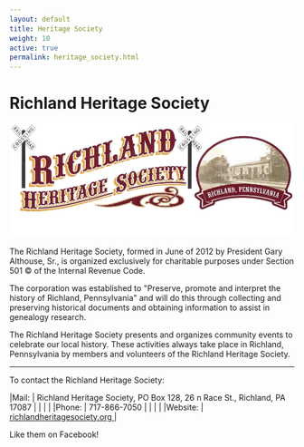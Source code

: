 ```yaml
---
layout: default
title: Heritage Society
weight: 10
active: true
permalink: heritage_society.html
---
```


# Richland Heritage Society

![Heritage Society](./files/img/heritage_society.png)

The Richland Heritage Society, formed in June of 2012 by President Gary Althouse, Sr., is organized exclusively for charitable purposes under Section 501 © of the Internal Revenue Code.

The corporation was established to "Preserve, promote and interpret the history of Richland, Pennsylvania" and will do this through collecting and preserving historical documents and obtaining information to assist in genealogy research.

The Richland Heritage Society presents and organizes community events to celebrate our local history. These activities always take place in Richland, Pennsylvania by members and volunteers of the Richland Heritage Society.

---

To contact the Richland Heritage Society:

|Mail:     | Richland Heritage Society, PO Box 128, 26 n Race St., Richland, PA 17087 |
|          |                                                                          |
|Phone:    | 717-866-7050                                                             |
|          |                                                                          |
|Website:  | [richlandheritagesociety.org ](http://www.richlandheritagesociety.org)   |

Like them on Facebook!

<div class="fb-like" data-href="https://www.facebook.com/RichlandHistoricalSociety/" data-width="300" data-layout="standard" data-action="like" data-show-faces="false" data-share="true"></div>

